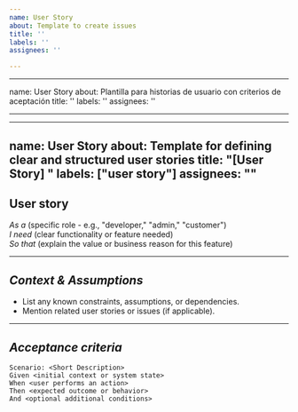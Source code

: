 ```yaml
---
name: User Story
about: Template to create issues
title: ''
labels: ''
assignees: ''

---
```


---
name: User Story
about: Plantilla para historias de usuario con criterios de aceptación
title: ''
labels: ''
assignees: ''

---

---
name: User Story
about: Template for defining clear and structured user stories
title: "[User Story] <Short Title>"
labels: ["user story"]
assignees: ""
---

## User story  

*As a* (specific role - e.g., "developer," "admin," "customer")  
*I need* (clear functionality or feature needed)  
*So that* (explain the value or business reason for this feature)

---

##  *Context & Assumptions*  
- List any known constraints, assumptions, or dependencies.
- Mention related user stories or issues (if applicable).

---

##  *Acceptance criteria*  
```gherkin
Scenario: <Short Description>
Given <initial context or system state>
When <user performs an action>
Then <expected outcome or behavior>
And <optional additional conditions>
